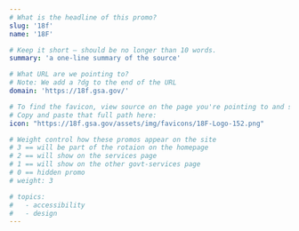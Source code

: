 ```yaml
---
# What is the headline of this promo?
slug: '18f'
name: '18F'

# Keep it short — should be no longer than 10 words.
summary: 'a one-line summary of the source'

# What URL are we pointing to?
# Note: We add a ?dg to the end of the URL
domain: 'https://18f.gsa.gov/'

# To find the favicon, view source on the page you're pointing to and search for "favicon" or "icon". The path to the icon should be near the top.
# Copy and paste that full path here:
icon: "https://18f.gsa.gov/assets/img/favicons/18F-Logo-152.png"

# Weight control how these promos appear on the site
# 3 == will be part of the rotaion on the homepage
# 2 == will show on the services page
# 1 == will show on the other govt-services page
# 0 == hidden promo
# weight: 3

# topics:
#   - accessibility
#   - design
---
```

